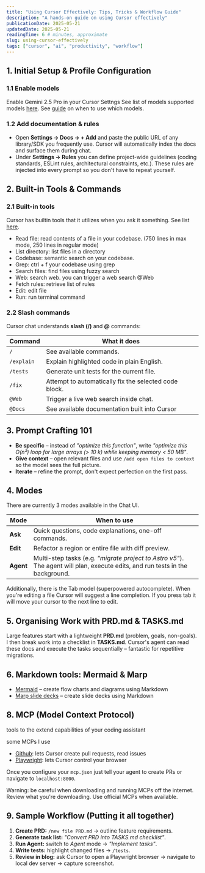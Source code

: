 ```yaml
---
title: "Using Cursor Effectively: Tips, Tricks & Workflow Guide"
description: "A hands-on guide on using Cursor effectively"
publicationDate: 2025-05-21
updatedDate: 2025-05-21
readingTime: 6 # minutes, approximate
slug: using-cursor-effectively
tags: ["cursor", "ai", "productivity", "workflow"]
---
```


## 1. Initial Setup & Profile Configuration

### 1.1 Enable models

Enable Gemini 2.5 Pro in your Cursor Settngs
See list of models supported models [here](https://docs.cursor.com/models).
See [guide](https://x.com/ericzakariasson/status/1922434149568430304) on when to use which models.

### 1.2 Add documentation & rules

*  Open **Settings → Docs → + Add** and paste the public URL of any library/SDK you frequently use.  Cursor will automatically index the docs and surface them during chat.
*  Under **Settings → Rules** you can define project-wide guidelines (coding standards, ESLint rules, architectural constraints, etc.).  These rules are injected into every prompt so you don't have to repeat yourself.

## 2. Built-in Tools & Commands

### 2.1 Built-in tools

Cursor has builtin tools that it utilizes when you ask it something. See list [here](https://docs.cursor.com/chat/tools).

- Read file: read contents of a file in your codebase. (750 lines in max mode, 250 lines in regular mode)
- List directory: list files in a directory
- Codebase: semantic search on your codebase.
- Grep: ctrl + f your codebase using grep
- Search files: find files using fuzzy search
- Web: search web. you can trigger a web search @Web
- Fetch rules: retrieve list of rules
- Edit: edit file
- Run: run terminal command

### 2.2 Slash commands

Cursor chat understands **slash (/)** and **@** commands:

| Command | What it does |
|---------|--------------|
| `/` | See available commands. |
| `/explain` | Explain highlighted code in plain English. |
| `/tests` | Generate unit tests for the current file. |
| `/fix` | Attempt to automatically fix the selected code block. |
| `@Web` | Trigger a live web search inside chat. |
| `@Docs` | See available documentation built into Cursor | 

## 3. Prompt Crafting 101

* **Be specific** – instead of *"optimize this function"*, write *"optimize this O(n²) loop for large arrays (> 10 k) while keeping memory < 50 MB"*.
* **Give context** – open relevant files and use `/add open files to context` so the model sees the full picture.
* **Iterate** – refine the prompt, don't expect perfection on the first pass.

## 4. Modes

There are currently 3 modes available in the Chat UI.

| Mode | When to use |
|------|-------------|
| **Ask** | Quick questions, code explanations, one-off commands. |
| **Edit** | Refactor a region or entire file with diff preview. |
| **Agent** | Multi-step tasks (e.g. *"migrate project to Astro v5"*).  The agent will plan, execute edits, and run tests in the background. |

Additionally, there is the Tab model (superpowered autocomplete). When you're editing a file Cursor will suggest a line completion. If you press tab it will move your cursor to the next line to edit.

## 5. Organising Work with PRD.md & TASKS.md

Large features start with a lightweight **PRD.md** (problem, goals, non-goals).  I then break work into a checklist in **TASKS.md**.  Cursor's agent can read these docs and execute the tasks sequentially – fantastic for repetitive migrations.

## 6. Markdown tools: Mermaid & Marp

* [Mermaid](https://mermaid.js.org/) – create flow charts and diagrams using Markdown
* [Marp slide decks](https://marp.app/) – create slide decks using Markdown

## 8. MCP (Model Context Protocol)

tools to the extend capabilities of your coding assistant

some MCPs I use

- [Github](https://github.com/github/github-mcp-server): lets Cursor create pull requests, read issues
- [Playwright](https://github.com/microsoft/playwright-mcp): lets Cursor control your browser

Once you configure your `mcp.json` just tell your agent to create PRs or navigate to `localhost:8000`.

Warning: be careful when downloading and running MCPs off the internet. Review what you're downloading. Use official MCPs when available.

## 9. Sample Workflow (Putting it all together)

1. **Create PRD:** `/new file PRD.md` → outline feature requirements.
2. **Generate task list:** *"Convert PRD into TASKS.md checklist"*.
3. **Run Agent:** switch to *Agent* mode → *"Implement tasks"*.
4. **Write tests:** highlight changed files → `/tests`.
5. **Review in blog:** ask Cursor to open a Playwright browser → navigate to local dev server → capture screenshot.
